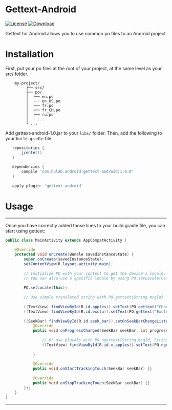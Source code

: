 # Gettext-Android
[![License](https://img.shields.io/badge/License-Apache%202.0-blue.svg)](https://opensource.org/licenses/Apache-2.0) [ ![Download](https://api.bintray.com/packages/nebneb/Gettext-Android/gettext-android/images/download.svg) ](https://bintray.com/nebneb/Gettext-Android/gettext-android/_latestVersion)

Gettext for Android allows you to use common po files to an Android project

# Installation

First, put your po files at the root of your project, at the same level as your src/ folder.

``` 
    my-project/
         ├── src/
         ├── po/
         │  ├── en.po
         │  ├── en_US.po
         │  ├── fr.po
         │  ├── fr_CH.po
         │  ├── ru.po
         │  └ ... 
         └ ...
```

Add gettext-android-1.0.jar to your `libs/` folder. Then, add the following to your `build.gradle` file:

```groovy
   repositories {
       jcenter()
   }
   
   dependencies {
       compile 'com.hulab.android:gettext-android:1.0.0'
   }
   
   apply plugin: 'gettext-android'

```

# Usage
---
Once you have correctly added those lines to your build.gradle file, you can start using gettext:

``` java
public class MainActivity extends AppCompatActivity {
 
    @Override
    protected void onCreate(Bundle savedInstanceState) {
        super.onCreate(savedInstanceState);
        setContentView(R.layout.activity_main);
        
        // Initialize PO with your context to get the device's locale. 
        // You can also use a specific locale by using PO.setLocale(Context context, String locale).
        
        PO.setLocale(this);
 
        // Use simple translated string with PO.gettext(String msgId)
         
        ((TextView) findViewById(R.id.apples)).setText(PO.gettext("Choose number of apples"));
        ((TextView) findViewById(R.id.exclu)).setText(PO.gettext("Exclu fr"));
         
        ((SeekBar) findViewById(R.id.seek_bar)).setOnSeekBarChangeListener(new SeekBar.OnSeekBarChangeListener() {
            @Override
            public void onProgressChanged(SeekBar seekBar, int progress, boolean fromUser) {
            
                // Or use plurals with PO.ngettext(String msgId, String msgIdPlural, Integer number)
                ((TextView) findViewById(R.id.x_apples)).setText(PO.ngettext("%d apple", "%d apples", progress));
                
            }
            
            @Override
            public void onStartTrackingTouch(SeekBar seekBar) {}
            
            @Override
            public void onStopTrackingTouch(SeekBar seekBar) {}
        });
    }
}

```


---